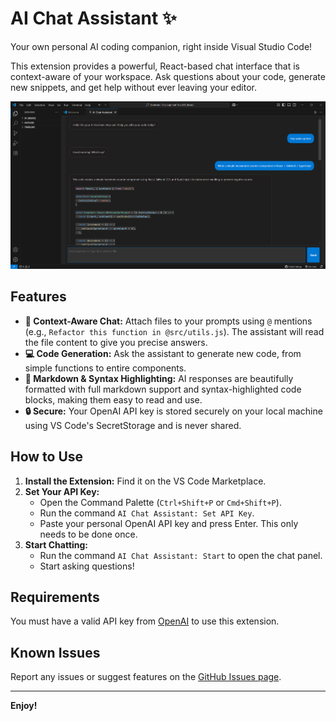 # AI Chat Assistant ✨

Your own personal AI coding companion, right inside Visual Studio Code!

This extension provides a powerful, React-based chat interface that is context-aware of your workspace. Ask questions about your code, generate new snippets, and get help without ever leaving your editor.

![Screenshot of the extension in action](images/screenshot.png)  <!-- You can add a screenshot later! -->

## Features

*   **📝 Context-Aware Chat:** Attach files to your prompts using `@` mentions (e.g., `Refactor this function in @src/utils.js`). The assistant will read the file content to give you precise answers.
*   **💻 Code Generation:** Ask the assistant to generate new code, from simple functions to entire components.
*   **🎨 Markdown & Syntax Highlighting:** AI responses are beautifully formatted with full markdown support and syntax-highlighted code blocks, making them easy to read and use.
*   **🔒 Secure:** Your OpenAI API key is stored securely on your local machine using VS Code's SecretStorage and is never shared.

## How to Use

1.  **Install the Extension:** Find it on the VS Code Marketplace.
2.  **Set Your API Key:**
    *   Open the Command Palette (`Ctrl+Shift+P` or `Cmd+Shift+P`).
    *   Run the command `AI Chat Assistant: Set API Key`.
    *   Paste your personal OpenAI API key and press Enter. This only needs to be done once.
3.  **Start Chatting:**
    *   Run the command `AI Chat Assistant: Start` to open the chat panel.
    *   Start asking questions!

## Requirements

You must have a valid API key from [OpenAI](https://platform.openai.com/api-keys) to use this extension.

## Known Issues

Report any issues or suggest features on the [GitHub Issues page](https://github.com/YOUR_GITHUB_USERNAME/YOUR_REPO_NAME/issues).

---
**Enjoy!**